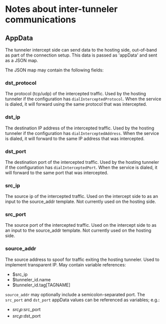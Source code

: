 # Notes about inter-tunneler communications

## AppData

The tunneler intercept side can send data to the hosting side, out-of-band as part of the connection
setup. This data is passed as 'appData' and sent as a JSON map.

The JSON map may contain the following fields:

### dst_protocol

The protocol (tcp/udp) of the intercepted traffic. Used by the hosting tunneler if the configuration
has `dialInterceptedProtocol`. When the service is dialed, it will forward using the same protocol
that was intercepted.

### dst_ip

The destination IP address of the intercepted traffic. Used by the hosting tunneler if the
configuration has `dialInterceptedAddress`. When the service is dialed, it will forward to the same
IP address that was intercepted.

### dst_port

The destination port of the intercepted traffic. Used by the hosting tunneler if the configuration
has `dialInterceptedPort`. When the service is dialed, it will forward to the same port that was
intercepted.

### src_ip

The source ip of the intercepted traffic. Used on the intercept side to as an input to the source_addr
template. Not currently used on the hosting side.

### src_port

The source port of the intercepted traffic. Used on the intercept side to as an input to the
source_addr template. Not currently used on the hosting side.

### source_addr

The source address to spoof for traffic exiting the hosting tunneler. Used to implement transparent IP.
May contain variable references:
- $src_ip
- $tunneler_id.name
- $tunneler_id.tag[TAGNAME]

`source_addr` may optionally include a semicolon-separated port. The `src_port` and `dst_port` appData
values can be referenced as variables; e.g.:
- $src_ip:$src_port
- $src_ip:$dst_port
